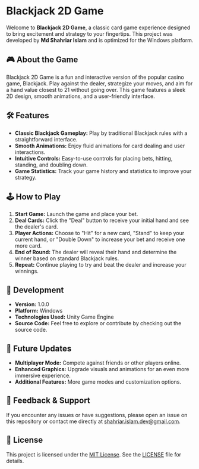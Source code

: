 # Blackjack 2D Game

Welcome to **Blackjack 2D Game**, a classic card game experience designed to bring excitement and strategy to your fingertips. This project was developed by **Md Shahriar Islam** and is optimized for the Windows platform.

## 🎮 About the Game

Blackjack 2D Game is a fun and interactive version of the popular casino game, Blackjack. Play against the dealer, strategize your moves, and aim for a hand value closest to 21 without going over. This game features a sleek 2D design, smooth animations, and a user-friendly interface.

## 🛠 Features

- **Classic Blackjack Gameplay:** Play by traditional Blackjack rules with a straightforward interface.
- **Smooth Animations:** Enjoy fluid animations for card dealing and user interactions.
- **Intuitive Controls:** Easy-to-use controls for placing bets, hitting, standing, and doubling down.
- **Game Statistics:** Track your game history and statistics to improve your strategy.

## 🕹️ How to Play

1. **Start Game:** Launch the game and place your bet.
2. **Deal Cards:** Click the "Deal" button to receive your initial hand and see the dealer's card.
3. **Player Actions:** Choose to "Hit" for a new card, "Stand" to keep your current hand, or "Double Down" to increase your bet and receive one more card.
4. **End of Round:** The dealer will reveal their hand and determine the winner based on standard Blackjack rules.
5. **Repeat:** Continue playing to try and beat the dealer and increase your winnings.

## 📖 Development

- **Version:** 1.0.0
- **Platform:** Windows
- **Technologies Used:** Unity Game Engine
- **Source Code:** Feel free to explore or contribute by checking out the source code.


## 🚀 Future Updates

- **Multiplayer Mode:** Compete against friends or other players online.
- **Enhanced Graphics:** Upgrade visuals and animations for an even more immersive experience.
- **Additional Features:** More game modes and customization options.

## 💬 Feedback & Support

If you encounter any issues or have suggestions, please open an issue on this repository or contact me directly at [shahriar.islam.dev@gmail.com](mailto:shahriar.islam.dev@gmail.com).

## 📜 License

This project is licensed under the [MIT License](LICENSE). See the [LICENSE](LICENSE) file for details.
